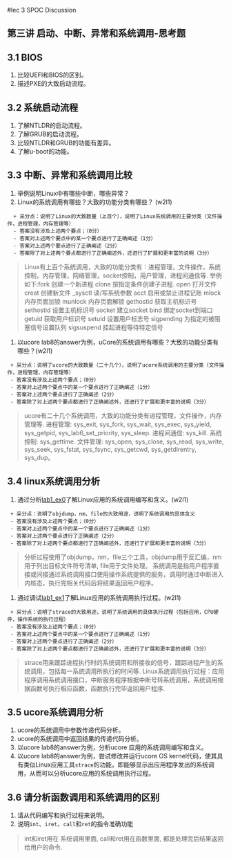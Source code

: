 #lec 3 SPOC Discussion

## 第三讲 启动、中断、异常和系统调用-思考题

## 3.1 BIOS
 1. 比较UEFI和BIOS的区别。
 1. 描述PXE的大致启动流程。

## 3.2 系统启动流程
 1. 了解NTLDR的启动流程。
 1. 了解GRUB的启动流程。
 1. 比较NTLDR和GRUB的功能有差异。
 1. 了解u-boot的功能。

## 3.3 中断、异常和系统调用比较
 1. 举例说明Linux中有哪些中断，哪些异常？
 1. Linux的系统调用有哪些？大致的功能分类有哪些？  (w2l1)

```
  + 采分点：说明了Linux的大致数量（上百个），说明了Linux系统调用的主要分类（文件操作，进程管理，内存管理等）
  - 答案没有涉及上述两个要点；（0分）
  - 答案对上述两个要点中的某一个要点进行了正确阐述（1分）
  - 答案对上述两个要点进行了正确阐述（2分）
  - 答案除了对上述两个要点都进行了正确阐述外，还进行了扩展和更丰富的说明（3分）
 ```
> Linux有上百个系统调用，大致的功能分类有：进程管理，文件操作，系统控制，内存管理，网络管理，socket控制，用户管理，进程间通信等. 举例如下:fork 创建一个新进程 clone 按指定条件创建子进程.
open 打开文件 creat 创建新文件
_sysctl 读/写系统参数 acct 启用或禁止进程记账
mlock 内存页面加锁 munlock 内存页面解锁
gethostid 获取主机标识号 sethostid 设置主机标识号
socket 建立socket bind 绑定socket到端口
getuid 获取用户标识号 setuid 设置用户标志号
sigpending 为指定的被阻塞信号设置队列 sigsuspend 挂起进程等待特定信号
 
 1. 以ucore lab8的answer为例，uCore的系统调用有哪些？大致的功能分类有哪些？(w2l1)
 
 ```
  + 采分点：说明了ucore的大致数量（二十几个），说明了ucore系统调用的主要分类（文件操作，进程管理，内存管理等）
  - 答案没有涉及上述两个要点；（0分）
  - 答案对上述两个要点中的某一个要点进行了正确阐述（1分）
  - 答案对上述两个要点进行了正确阐述（2分）
  - 答案除了对上述两个要点都进行了正确阐述外，还进行了扩展和更丰富的说明（3分）
 ```
 > ucore有二十几个系统调用，大致的功能分类有进程管理，文件操作，内存管理等.
   进程管理: sys_exit, sys_fork, sys_wait, sys_exec, sys_yield, sys_getpid, sys_lab6_set_priority, sys_sleep.
   进程间通信: sys_kill.
   系统控制:  sys_gettime.
   文件管理: sys_open, sys_close, sys_read, sys_write, sys_seek, sys_fstat, sys_fsync, sys_getcwd, sys_getdirentry,                       sys_dup。
## 3.4 linux系统调用分析

 1. 通过分析[lab1_ex0](https://github.com/chyyuu/ucore_lab/blob/master/related_info/lab1/lab1-ex0.md)了解Linux应用的系统调用编写和含义。(w2l1)
 

 ```
  + 采分点：说明了objdump，nm，file的大致用途，说明了系统调用的具体含义
  - 答案没有涉及上述两个要点；（0分）
  - 答案对上述两个要点中的某一个要点进行了正确阐述（1分）
  - 答案对上述两个要点进行了正确阐述（2分）
  - 答案除了对上述两个要点都进行了正确阐述外，还进行了扩展和更丰富的说明（3分）
 
 ```
 > 分析过程使用了objdump，nm，file三个工具，objdump用于反汇编，nm用于列出目标文件符号清单, file用于文件处理。 系统调用是指用户程序直接或间接通过系统调用接口使用操作系统提供的服务，调用时通过中断进入内核态，执行完相关代码后将结果返回用户程序。
 
 1. 通过调试[lab1_ex1](https://github.com/chyyuu/ucore_lab/blob/master/related_info/lab1/lab1-ex1.md)了解Linux应用的系统调用执行过程。(w2l1)
 

 ```
  + 采分点：说明了strace的大致用途，说明了系统调用的具体执行过程（包括应用，CPU硬件，操作系统的执行过程）
  - 答案没有涉及上述两个要点；（0分）
  - 答案对上述两个要点中的某一个要点进行了正确阐述（1分）
  - 答案对上述两个要点进行了正确阐述（2分）
  - 答案除了对上述两个要点都进行了正确阐述外，还进行了扩展和更丰富的说明（3分）
 ```
 > strace用来跟踪进程执行时的系统调用和所接收的信号，跟踪进程产生的系统调用，包括每一系统调用所执行的时间等.      Linux系统调用执行过程：应用程序调用系统调用接口，中断服务程序根据中断号转系统调用，系统调用根据函数号执行相应函数，函数执行完毕返回用户程序.
 
## 3.5 ucore系统调用分析
 1. ucore的系统调用中参数传递代码分析。
 1. ucore的系统调用中返回结果的传递代码分析。
 1. 以ucore lab8的answer为例，分析ucore 应用的系统调用编写和含义。
 1. 以ucore lab8的answer为例，尝试修改并运行ucore OS kernel代码，使其具有类似Linux应用工具`strace`的功能，即能够显示出应用程序发出的系统调用，从而可以分析ucore应用的系统调用执行过程。
 
## 3.6 请分析函数调用和系统调用的区别
 1. 请从代码编写和执行过程来说明。
   1. 说明`int`、`iret`、`call`和`ret`的指令准确功能

> int和iret用在 系统调用里面, call和ret用在函数里面, 都是处理完后结果返回给用户的命令.
